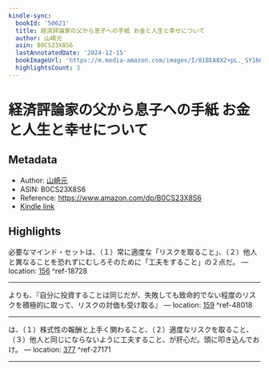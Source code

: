 ```yaml
---
kindle-sync:
  bookId: '50621'
  title: 経済評論家の父から息子への手紙 お金と人生と幸せについて
  author: 山崎元
  asin: B0CS23X8S6
  lastAnnotatedDate: '2024-12-15'
  bookImageUrl: 'https://m.media-amazon.com/images/I/81BEA8X2+pL._SY160.jpg'
  highlightsCount: 3
---
```

# 経済評論家の父から息子への手紙 お金と人生と幸せについて
## Metadata
* Author: [山崎元](https://www.amazon.comundefined)
* ASIN: B0CS23X8S6
* Reference: https://www.amazon.com/dp/B0CS23X8S6
* [Kindle link](kindle://book?action=open&asin=B0CS23X8S6)

## Highlights
必要なマインド・セットは、（１）常に適度な「リスクを取ること」、（２）他人と異なることを恐れずにむしろそのために「工夫をすること」の２点だ。 — location: [156](kindle://book?action=open&asin=B0CS23X8S6&location=156) ^ref-18728

---
よりも、『自分に投資することは同じだが、失敗しても致命的でない程度のリスクを積極的に取って、リスクの対価も受け取る』 — location: [159](kindle://book?action=open&asin=B0CS23X8S6&location=159) ^ref-48018

---
は、（１）株式性の報酬と上手く関わること、（２）適度なリスクを取ること、（３）他人と同じにならないように工夫すること、が肝心だ。頭に叩き込んでおけ。 — location: [377](kindle://book?action=open&asin=B0CS23X8S6&location=377) ^ref-27171

---
